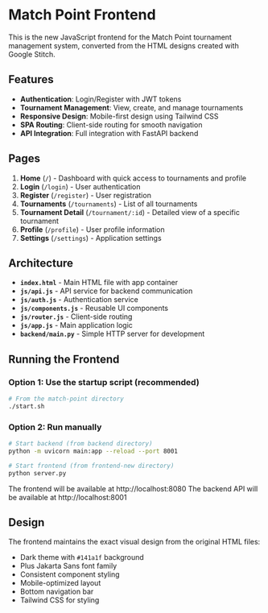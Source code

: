 # Match Point Frontend

This is the new JavaScript frontend for the Match Point tournament management system, converted from the HTML designs created with Google Stitch.

## Features

- **Authentication**: Login/Register with JWT tokens
- **Tournament Management**: View, create, and manage tournaments
- **Responsive Design**: Mobile-first design using Tailwind CSS
- **SPA Routing**: Client-side routing for smooth navigation
- **API Integration**: Full integration with FastAPI backend

## Pages

1. **Home** (`/`) - Dashboard with quick access to tournaments and profile
2. **Login** (`/login`) - User authentication
3. **Register** (`/register`) - User registration
4. **Tournaments** (`/tournaments`) - List of all tournaments
5. **Tournament Detail** (`/tournament/:id`) - Detailed view of a specific tournament
6. **Profile** (`/profile`) - User profile information
7. **Settings** (`/settings`) - Application settings

## Architecture

- **`index.html`** - Main HTML file with app container
- **`js/api.js`** - API service for backend communication
- **`js/auth.js`** - Authentication service
- **`js/components.js`** - Reusable UI components
- **`js/router.js`** - Client-side routing
- **`js/app.js`** - Main application logic
- **`backend/main.py`** - Simple HTTP server for development

## Running the Frontend

### Option 1: Use the startup script (recommended)
```bash
# From the match-point directory
./start.sh
```

### Option 2: Run manually
```bash
# Start backend (from backend directory)
python -m uvicorn main:app --reload --port 8001

# Start frontend (from frontend-new directory)
python server.py
```

The frontend will be available at http://localhost:8080
The backend API will be available at http://localhost:8001

## Design

The frontend maintains the exact visual design from the original HTML files:
- Dark theme with `#141a1f` background
- Plus Jakarta Sans font family
- Consistent component styling
- Mobile-optimized layout
- Bottom navigation bar
- Tailwind CSS for styling